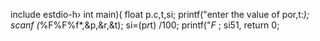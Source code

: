 include estdio-h›
int main)(
float p.c,t,si;
printf("enter the value of por,t:*);
scanf (*%F%F%f*,&p,&r,&t);
si=(p*r*t) /100;
printf("*F*
; si51,
return 0;
